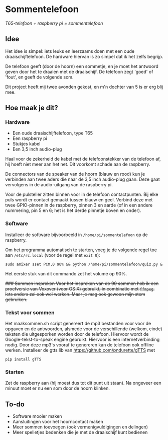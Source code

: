 # Sommentelefoon
*T65-telefoon + raspberry pi = sommentelefoon*

## Idee
Het idee is simpel: iets leuks en leerzaams doen met een oude draaischijftelefoon. De hardware hiervan is zo simpel dat ik het zelfs begrijp.

De telefoon geeft (door de hoorn) een sommetje, en je moet het antwoord geven door het te draaien met de draaischijf. De telefoon zegt 'goed' of 'fout', en geeft de volgende som.

Dit project heeft mij twee avonden gekost, en m'n dochter van 5 is er erg blij mee.

## Hoe maak je dit?

### Hardware
* Een oude draaischijftelefoon, type T65
* Een raspberry pi
* Stukjes kabel
* Een 3,5 inch audio-plug

Haal voor de zekerheid de kabel met de telefoonstekker van de telefoon af, hij hoeft niet meer aan het net. Dit voorkomt schade aan de raspberry.

De connectors van de speaker van de hoorn (blauw en rood) kun je verbinden aan twee aders die naar de 3,5  inch audio-plug gaan. Deze gaat vervolgens in de audio-uitgang van de raspberry pi.

Voor de pulsteller zitten binnen voor in de telefoon contactpunten. Bij elke puls wordt er contact gemaakt tussen blauw en geel. Verbind deze met twee GPIO-pinnen in de raspberry, pinnen 3 en aarde (of in een andere nummering, pin 5 en 6; het is het derde pinnetje boven en onder).

### Software
Installeer de software bijvoorbeeld in `/home/pi/sommentelefoon` op de raspberry.

Om het programma automatisch te starten, voeg je de volgende regel toe aan `/etc/rc.local` (voor de regel met `exit 0`):

```
sudo amixer sset PCM,0 90% && python /home/pi/sommentelefoon/quiz.py &
```

Het eerste stuk van dit commando zet het volume op 90%.

<del>### Sommen inspreken
Voor het inspreken van de 90 sommen heb ik een proefversie van Voxover (voor OS X) gebruikt, in combinatie met `ffmpeg`. Iets anders zal ook wel werken. Maar je mag ook gewoon mijn stem gebruiken.</del>
### Tekst voor sommen 
Het maaksommen.sh script genereert de mp3 bestanden voor voor de opgaven en de antwoorden, alsmede voor de verschillende (welkom, einde) teksten die uitgesporken worden door de telefoon. Hiervoor wordt de Google-tekst-to-speak engine gebruikt. Hiervoor is een internetverbinding nodig. Door deze mp3's vooraf te genereren kan de telefoon ook offline werken. Installeer de gtts lib van https://github.com/pndurette/gTTS met 
```
pip install gTTS
```

### Starten
Zet de raspberry aan (hij moest dus tot dit punt uit staan). Na ongeveer een minuut moet er nu een som door de hoorn klinken.

## To-do
* Software mooier maken
* Aansluitingen voor het hoorncontact maken
* Meer sommen toevoegen (ook vermenigvuldigingen en delingen)
* Meer spelletjes bedenken die je met de draaischijf kunt bedienen
